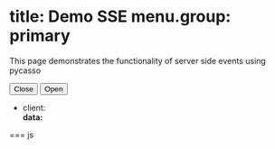 title: Demo SSE
menu.group: primary
===
This page demonstrates the functionality of server side events using pycasso

<button type="button" class="sse-close" onclick="sse.close()">Close</button>
<button type="button" class="sse-open" onclick="sse.open()">Open</button>
<ul class="sse">
<li>client: <txt js="${sse.id}"></txt><br/><strong>data: <txt js="progress: ${sse.data.time}"></txt></strong></li>
</ul>
=== js
<script>
class SSEManager {
    constructor(sse_url){
        this.id = undefined;
        this.es = null;
        this.url = sse_url;
        this.evtHandlers = {};
        this.data = {};
        this.refs = [...document.querySelectorAll('txt')].map(t=>{
            let jsexpr = t.getAttribute('js');
            let update = Function('sse', `return this.textContent = \`${jsexpr}\``);
            const txt = document.createTextNode('...');
            txt.update = update;
            t.replaceWith(txt);
            return txt;
        });
        this.init();
    }
    updateTemplate(){
        for(let ref of this.refs){
            ref.update(this);
        }
    }
    init(){
        const url = !this.id ? `${this.url}?event=PYONIR_SSE_DEMO` : `${this.url}?id=${this.id}&event=PYONIR_SSE_DEMO`;
        this.es = new EventSource(url);
        for (let name in this.evtHandlers) {
            this.subTo(name, this.evtHandlers[name])
        }
    }
    open(){
        this.init()
    }
    close(){
        this.es.close();
    }
    subTo(sseEvtName, evtHandler){
        this.evtHandlers[sseEvtName] = evtHandler;
        if(!this.es) return;
        this.es.removeEventListener(sseEvtName, evtHandler);
        this.es.addEventListener(sseEvtName, evtHandler);
    }
}
const sse = new SSEManager("/api/demo-sse-resolver");
sse.subTo("PYONIR_SSE_DEMO", (evt)=>{
    if(!sse.id) sse.id = evt.lastEventId;
    let data = JSON.parse(evt.data);
    sse.data = data;
    sse.updateTemplate();
});
</script>